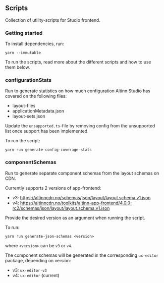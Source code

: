 ## Scripts

Collection of utility-scripts for Studio frontend.

### Getting started

To install dependencies, run:

```
yarn --immutable
```

To run the scripts, read more about the different scripts and how to use them below.

### configurationStats

Run to generate statistics on how much configuration Altinn Studio has covered on the following files:

- layout-files
- applicationMetadata.json
- layout-sets.json

Update the `unsupported.ts`-file by removing config from the unsupported list once support has been implemented.

To run the script:

```
yarn run generate-config-coverage-stats
```

### componentSchemas

Run to generate separate component schemas from the layout schemas on CDN.

Currently supports 2 versions of app-frontend:

- v3: https://altinncdn.no/schemas/json/layout/layout.schema.v1.json
- v4: https://altinncdn.no/toolkits/altinn-app-frontend/4.0.0-rc2/schemas/json/layout/layout.schema.v1.json

Provide the desired version as an argument when running the script.

To run:

```
yarn run generate-json-schemas <version>
```

where `<version>` can be `v3` or `v4`.

The component schemas will be generated in the corresponding `ux-editor` package, depending on version:

- v3: `ux-editor-v3`
- v4: `ux-editor` (current)
